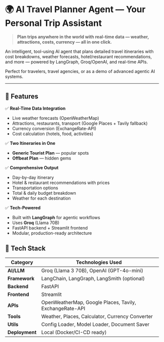 # 🌍 AI Travel Planner Agent — Your Personal Trip Assistant

> **Plan trips anywhere in the world with real-time data — weather, attractions, costs, currency — all in one click.**

An intelligent, tool-using AI agent that plans detailed travel itineraries with cost breakdowns, weather forecasts, hotel/restaurant recommendations, and more — powered by LangGraph, Groq/OpenAI, and real-time APIs.

Perfect for travelers, travel agencies, or as a demo of advanced agentic AI systems.

---

## 🌟 Features

✅ **Real-Time Data Integration**
- Live weather forecasts (OpenWeatherMap)
- Attractions, restaurants, transport (Google Places + Tavily fallback)
- Currency conversion (ExchangeRate-API)
- Cost calculation (hotels, food, activities)

✅ **Two Itineraries in One**
- **Generic Tourist Plan** — popular spots
- **Offbeat Plan** — hidden gems

✅ **Comprehensive Output**
- Day-by-day itinerary
- Hotel & restaurant recommendations with prices
- Transportation options
- Total & daily budget breakdown
- Weather for each destination

✅ **Tech-Powered**
- Built with **LangGraph** for agentic workflows
- Uses **Groq** (Llama 70B)
- FastAPI backend + Streamlit frontend
- Modular, production-ready architecture


## 🚀 Tech Stack

| Category       | Technologies Used |
|----------------|-------------------|
| **AI/LLM**     | Groq (Llama 3 70B), OpenAI (GPT-4o-mini) |
| **Framework**  | LangChain, LangGraph, LangSmith (optional) |
| **Backend**    | FastAPI |
| **Frontend**   | Streamlit |
| **APIs**       | OpenWeatherMap, Google Places, Tavily, ExchangeRate-API |
| **Tools**      | Weather, Places, Calculator, Currency Converter |
| **Utils**      | Config Loader, Model Loader, Document Saver |
| **Deployment** | Local (Docker/CI-CD ready) |

